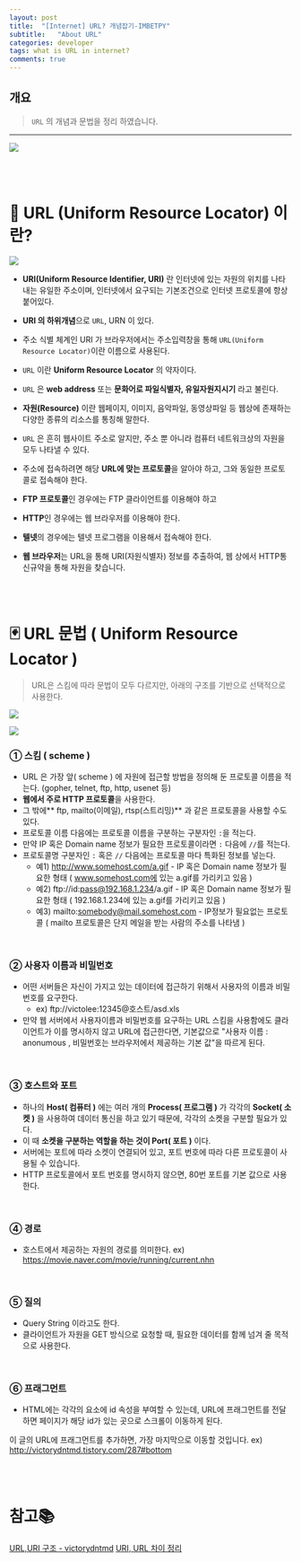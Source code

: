 ```yaml
---
layout: post
title:  "[Internet] URL? 개념잡기-IMBETPY"
subtitle:   "About URL"
categories: developer
tags: what is URL in internet?
comments: true
---
```

## 개요
> `URL` 의 개념과 문법을 정리 하였습니다.

---


![](https://images.velog.io/images/doomchit_3/post/ad1ba345-9439-45c3-b0db-ca957f5f604a/webtriangle.png)

<br/>
<br/>

# 🚦 URL (Uniform Resource Locator) 이란?
 
 ![](https://images.velog.io/images/doomchit_3/post/03b0ae3e-dc60-4a22-a34f-b65e8f9e14cd/uri.png)
 
- **URI(Uniform Resource Identifier, URI)** 란 인터넷에 있는 자원의 위치를 나타내는 유일한 주소이며, 인터넷에서 요구되는 기본조건으로 인터넷 프로토콜에 항상 붙어있다.

- **URI 의 하위개념**으로 `URL`, URN 이 있다.

- 주소 식별 체계인 URI 가 브라우저에서는 주소입력창을 통해 `URL(Uniform Resource Locator)`이란 이름으로 사용된다.

- `URL` 이란 **Uniform Resource Locator** 의 약자이다.
- `URL` 은 **web address** 또는 **문화어로 파일식별자, 유일자원지시기** 라고 불린다.

- **자원(Resource)** 이란 웹페이지, 이미지, 음악파일, 동영상파일 등 웹상에 존재하는 다양한 종류의 리소스를 통칭해 말한다.

- `URL` 은 흔히 웹사이트 주소로 알지만, 주소 뿐 아니라 컴퓨터 네트워크상의 자원을 모두 나타낼 수 있다.

- 주소에 접속하려면 해당 **URL에 맞는 프로토콜**을 알아야 하고, 그와 동일한 프로토콜로 접속해야 한다.

- **FTP 프로토콜**인 경우에는 FTP 클라이언트를 이용해야 하고

- **HTTP**인 경우에는 웹 브라우저를 이용해야 한다. 

- **텔넷**의 경우에는 텔넷 프로그램을 이용해서 접속해야 한다.
- **웹 브라우저**는 URL을 통해 URI(자원식별자) 정보를 추출하여, 웹 상에서 HTTP통신규약을 통해 자원을 찾습니다.

<br/>
<br/>

# 🃏 URL 문법 ( Uniform Resource Locator )


> URL은 스킴에 따라 문법이 모두 다르지만, 아래의 구조를 기반으로 선택적으로 사용한다. 

![](https://images.velog.io/images/doomchit_3/post/4fd06089-a0fb-471e-83f6-6c091fef4505/url.PNG)

![](https://images.velog.io/images/doomchit_3/post/0a01e6a0-cd0f-44f0-8d64-388bd1242140/url2.PNG)


### ① 스킴 ( scheme )
- URL 은 가장 앞( scheme ) 에 자원에 접근할 방법을 정의해 둔 프로토콜 이름을 적는다. (gopher, telnet, ftp, http, usenet 등)
- **웹에서 주로 HTTP 프로토콜**을 사용한다.
- 그 밖에** ftp, mailto(이메일), rtsp(스트리밍)** 과 같은 프로토콜을 사용할 수도 있다.
- 프로토콜 이름 다음에는 프로토콜 이름을 구분하는 구분자인 `:`을 적는다.
- 만약 IP 혹은 Domain name 정보가 필요한 프로토콜이라면 `:` 다음에 `//`를 적는다.
- 프로토콜명 구분자인 `:` 혹은 `//` 다음에는 프로토콜 마다 특화된 정보를 넣는다.
	- 예1) http://www.somehost.com/a.gif - IP 혹은 Domain name 정보가 필요한 형태 ( www.somehost.com에 있는 a.gif를 가리키고 있음 )
	- 예2) ftp://id:pass@192.168.1.234/a.gif - IP 혹은 Domain name 정보가 필요한 형태 ( 192.168.1.234에 있는 a.gif를 가리키고 있음 )
	- 예3) mailto:somebody@mail.somehost.com - IP정보가 필요없는 프로토콜 ( mailto 프로토콜은 단지 메일을 받는 사람의 주소를 나타냄 )

<br/>

### ② 사용자 이름과 비밀번호
- 어떤 서버들은 자신이 가지고 있는 데이터에 접근하기 위해서 사용자의 이름과 비밀번호를 요구한다.
	- ex) ftp://victolee:12345@호스트/asd.xls
- 만약 웹 서버에서 사용자이름과 비밀번호를 요구하는 URL 스킴을 사용함에도 클라이언트가 이를 명시하지 않고 URL에 접근한다면, 기본값으로 "사용자 이름 : anonumous , 비밀번호는 브라우저에서 제공하는 기본 값"을 따르게 된다.

<br/>

### ③ 호스트와 포트
- 하나의  **Host( 컴퓨터 )** 에는 여러 개의 **Process( 프로그램 )** 가 각각의 **Socket( 소켓 )** 을 사용하여 데이터 통신을 하고 있기 때문에, 각각의 소켓을 구분할 필요가 있다.
- 이 때 **소켓을 구분하는 역할을 하는 것이 Port( 포트 )** 이다.
- 서버에는 포트에 따라 소켓이 연결되어 있고, 포트 번호에 따라 다른 프로토콜이 사용될 수 있습니다.
- HTTP 프로토콜에서 포트 번호를 명시하지 않으면, 80번 포트를 기본 값으로 사용한다.


<br/>

### ④ 경로
- 호스트에서 제공하는 자원의 경로를 의미한다.
ex) https://movie.naver.com/movie/running/current.nhn

<br/>

### ⑤ 질의
- Query String 이라고도 한다.
- 클라이언트가 자원을 GET 방식으로 요청할 때, 필요한 데이터를 함께 넘겨 줄 목적으로 사용한다.

<br/>

### ⑥ 프래그먼트
- HTML에는 각각의 요소에 id 속성을 부여할 수 있는데, URL에 프래그먼트를 전달하면 페이지가 해당 id가 있는 곳으로 스크롤이 이동하게 된다.

이 글의 URL에 프래그먼트를 추가하면, 가장 마지막으로 이동할 것입니다.
ex) http://victorydntmd.tistory.com/287#bottom

<br/>
<br/>

# 참고📚
[URL,URI 구조 - victorydntmd](https://victorydntmd.tistory.com/287)
[URI, URL 차이 정리](https://velog.io/@pa324/%EA%B0%9C%EB%B0%9C%EC%83%81%EC%8B%9D-URI-URL-%EC%B0%A8%EC%9D%B4-%EC%A0%95%EB%A6%AC)
